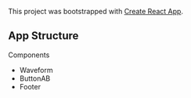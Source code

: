 This project was bootstrapped with [Create React App](https://github.com/facebook/create-react-app).

## App Structure

Components

- Waveform
- ButtonAB
- Footer

